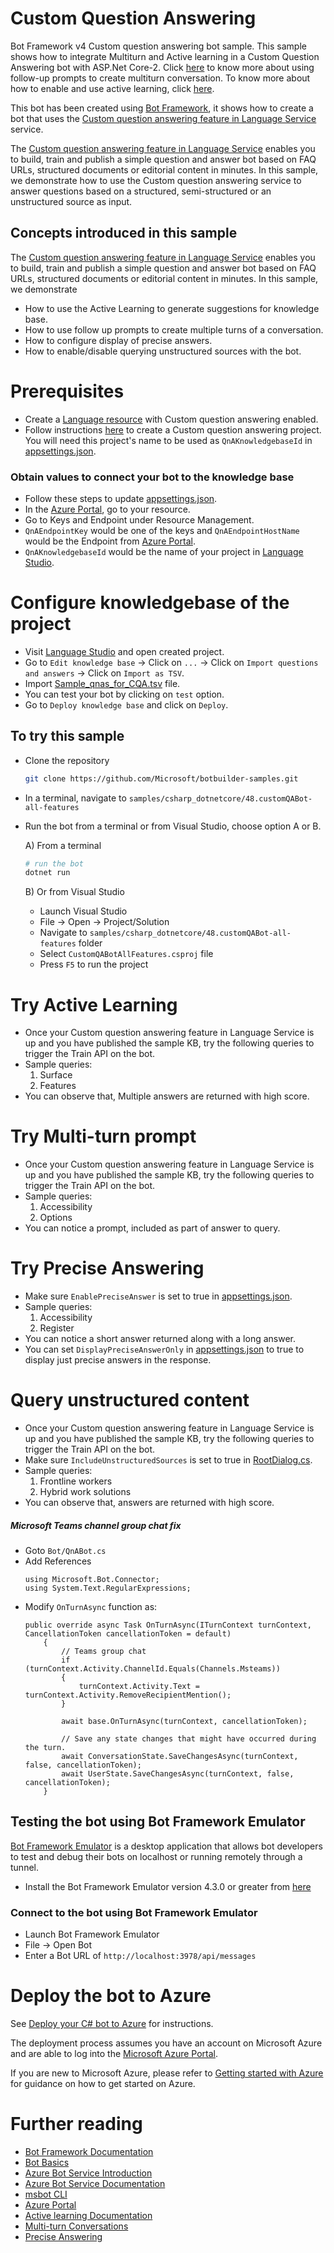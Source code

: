 # Custom Question Answering

Bot Framework v4 Custom question answering bot sample. This sample shows how to integrate Multiturn and Active learning in a Custom Question Answering bot with ASP.Net Core-2. Click [here](https://docs.microsoft.com/en-us/azure/cognitive-services/language-service/question-answering/tutorials/guided-conversations) to know more about using follow-up prompts to create multiturn conversation. To know more about how to enable and use active learning, click [here](https://docs.microsoft.com/en-us/azure/cognitive-services/language-service/question-answering/tutorials/active-learning).

This bot has been created using [Bot Framework](https://dev.botframework.com), it shows how to create a bot that uses the [Custom question answering feature in Language Service](https://language.cognitive.azure.com) service.

The [Custom question answering feature in Language Service](https://language.cognitive.azure.com) enables you to build, train and publish a simple question and answer bot based on FAQ URLs, structured documents or editorial content in minutes. In this sample, we demonstrate how to use the Custom question answering service to answer questions based on a structured, semi-structured or an unstructured source as input.

## Concepts introduced in this sample
The [Custom question answering feature in Language Service](https://language.cognitive.azure.com) enables you to build, train and publish a simple question and answer bot based on FAQ URLs, structured documents or editorial content in minutes.
In this sample, we demonstrate 
- How to use the Active Learning to generate suggestions for knowledge base.
- How to use follow up prompts to create multiple turns of a conversation.
- How to configure display of precise answers.
- How to enable/disable querying unstructured sources with the bot.

# Prerequisites
- Create a [Language resource](https://aka.ms/create-language-resource) with Custom question answering enabled.
- Follow instructions [here](https://docs.microsoft.com/en-us/azure/cognitive-services/language-service/question-answering/quickstart/sdk) to create a Custom question answering project. You will need this project's name to be used as `QnAKnowledgebaseId` in [appsettings.json](appsettings.json).

### Obtain values to connect your bot to the knowledge base
- Follow these steps to update [appsettings.json](appsettings.json).
- In the [Azure Portal](https://ms.portal.azure.com/), go to your resource.
- Go to Keys and Endpoint under Resource Management.
- `QnAEndpointKey` would be one of the keys and `QnAEndpointHostName` would be the Endpoint from [Azure Portal](https://ms.portal.azure.com/).
- `QnAKnowledgebaseId` would be the name of your project in [Language Studio](https://language.cognitive.azure.com/questionAnswering/projects).

# Configure knowledgebase of the project
- Visit [Language Studio](https://language.cognitive.azure.com/) and open created project.
- Go to `Edit knowledge base` -> Click on `...` -> Click on `Import questions and answers` -> Click on `Import as TSV`.
- Import [Sample_qnas_for_CQA.tsv](CognitiveModels/Sample_qnas_for_CQA.tsv) file.
- You can test your bot by clicking on `test` option.
- Go to `Deploy knowledge base` and click on `Deploy`.

## To try this sample

- Clone the repository

    ```bash
    git clone https://github.com/Microsoft/botbuilder-samples.git
    ```

- In a terminal, navigate to `samples/csharp_dotnetcore/48.customQABot-all-features`
- Run the bot from a terminal or from Visual Studio, choose option A or B.

  A) From a terminal

  ```bash
  # run the bot
  dotnet run
  ```

  B) Or from Visual Studio

  - Launch Visual Studio
  - File -> Open -> Project/Solution
  - Navigate to `samples/csharp_dotnetcore/48.customQABot-all-features` folder
  - Select `CustomQABotAllFeatures.csproj` file
  - Press `F5` to run the project

# Try Active Learning
- Once your Custom question answering feature in Language Service is up and you have published the sample KB, try the following queries to trigger the Train API on the bot.
- Sample queries:
  1) Surface
  2) Features
- You can observe that, Multiple answers are returned with high score.

# Try Multi-turn prompt
- Once your Custom question answering feature in Language Service is up and you have published the sample KB, try the following queries to trigger the Train API on the bot.
- Sample queries:
  1) Accessibility
  2) Options
- You can notice a prompt, included as part of answer to query.

# Try Precise Answering
- Make sure `EnablePreciseAnswer` is set to true in [appsettings.json](appsettings.json).
- Sample queries:
  1) Accessibility
  2) Register
- You can notice a short answer returned along with a long answer.
- You can set `DisplayPreciseAnswerOnly` in [appsettings.json](appsettings.json) to true to display just precise answers in the response.

# Query unstructured content
- Once your Custom question answering feature in Language Service is up and you have published the sample KB, try the following queries to trigger the Train API on the bot.
- Make sure `IncludeUnstructuredSources` is set to true in [RootDialog.cs](Dialog/RootDialog.cs).
- Sample queries:
  1) Frontline workers
  2) Hybrid work solutions
- You can observe that, answers are returned with high score.

##### Microsoft Teams channel group chat fix
- Goto `Bot/QnABot.cs`
- Add References
    ~~~
    using Microsoft.Bot.Connector;
    using System.Text.RegularExpressions;
    ~~~
- Modify `OnTurnAsync` function as:
    ~~~
    public override async Task OnTurnAsync(ITurnContext turnContext, CancellationToken cancellationToken = default)
        {
            // Teams group chat
            if (turnContext.Activity.ChannelId.Equals(Channels.Msteams))
            {
                turnContext.Activity.Text = turnContext.Activity.RemoveRecipientMention();
            }
            
            await base.OnTurnAsync(turnContext, cancellationToken);

            // Save any state changes that might have occurred during the turn.
            await ConversationState.SaveChangesAsync(turnContext, false, cancellationToken);
            await UserState.SaveChangesAsync(turnContext, false, cancellationToken);
        }
    ~~~

## Testing the bot using Bot Framework Emulator

[Bot Framework Emulator](https://github.com/microsoft/botframework-emulator) is a desktop application that allows bot developers to test and debug their bots on localhost or running remotely through a tunnel.

- Install the Bot Framework Emulator version 4.3.0 or greater from [here](https://github.com/Microsoft/BotFramework-Emulator/releases)

### Connect to the bot using Bot Framework Emulator

- Launch Bot Framework Emulator
- File -> Open Bot
- Enter a Bot URL of `http://localhost:3978/api/messages`

# Deploy the bot to Azure
See [Deploy your C# bot to Azure][50] for instructions.

The deployment process assumes you have an account on Microsoft Azure and are able to log into the [Microsoft Azure Portal][60].

If you are new to Microsoft Azure, please refer to [Getting started with Azure][70] for guidance on how to get started on Azure.

# Further reading
* [Bot Framework Documentation][80]
* [Bot Basics][90]
* [Azure Bot Service Introduction][100]
* [Azure Bot Service Documentation][110]
* [msbot CLI][130]
* [Azure Portal][140]
* [Active learning Documentation](https://docs.microsoft.com/en-us/azure/cognitive-services/language-service/question-answering/tutorials/active-learning)
* [Multi-turn Conversations](https://docs.microsoft.com/en-us/azure/cognitive-services/language-service/question-answering/tutorials/guided-conversations)
* [Precise Answering](https://docs.microsoft.com/en-us/azure/cognitive-services/language-service/question-answering/concepts/precise-answering)

[50]: https://docs.microsoft.com/en-us/azure/bot-service/bot-builder-howto-deploy-azure?view=azure-bot-service-4.0
[60]: https://portal.azure.com
[70]: https://azure.microsoft.com/get-started/
[80]: https://docs.botframework.com
[90]: https://docs.microsoft.com/en-us/azure/bot-service/bot-builder-basics?view=azure-bot-service-4.0
[100]: https://docs.microsoft.com/en-us/azure/bot-service/bot-service-overview-introduction?view=azure-bot-service-4.0
[110]: https://docs.microsoft.com/en-us/azure/bot-service/?view=azure-bot-service-4.0
[130]: https://github.com/Microsoft/botbuilder-tools/tree/master/packages/MSBot
[140]: https://portal.azure.com